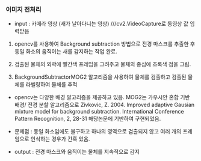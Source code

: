 ### 이미지 전처리

- input : 카메라 영상 (새가 날아다니는 영상) ///cv2.VideoCapture로 동영상 값 입력받음

1. opencv를 사용하여 Background subtraction 방법으로 전경 마스크를 추출한 후 동일 화소의 움직이는 새를 감지하는 작업 완료.

2. 검출된 물체의 외곽에 빨간색 프레임을 그려주고 물체의 중심에 초록색 점을 그림.

3. BackgroundSubtractorMOG2 알고리즘을 사용하여 물체를 검출하고 검출된 물체를 라벨링하여 물체를 추적 

- opencv는 다양한 배경 알고리즘을 제공하고 있음.
MOG2는 가우시안 혼합 기반  배경/ 전경 분할 알고리즘으로
Zivkovic, Z. 2004. Improved adaptive Gausian mixture model for background subtraction.
International Conference Pattern Recognition, 2, 28-31
해당논문에 기반하여 구현되었음.

- 문제점 :
동일 화소임에도 불구하고 하나의 영역으로 검출되지 않고 여러 개의 프레임으로 인식하는 경우가 간혹 있음.

- output : 전경 마스크와 움직이는 물체를 지속적으로 감지
